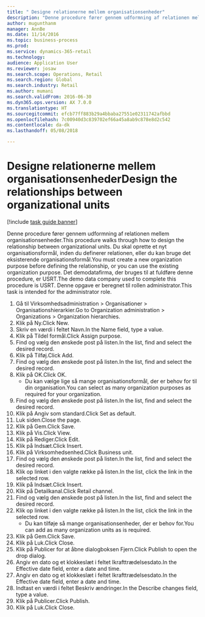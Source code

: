 ```yaml
--- 
title: " Designe relationerne mellem organisationsenheder"
description: "Denne procedure fører gennem udformning af relationen mellem organisationsenheder."
author: mugunthanm
manager: AnnBe
ms.date: 11/14/2016
ms.topic: business-process
ms.prod: 
ms.service: dynamics-365-retail
ms.technology: 
audience: Application User
ms.reviewer: josaw
ms.search.scope: Operations, Retail
ms.search.region: Global
ms.search.industry: Retail
ms.author: mumani
ms.search.validFrom: 2016-06-30
ms.dyn365.ops.version: AX 7.0.0
ms.translationtype: HT
ms.sourcegitcommit: efcb77ff883b29a4bbaba27551e02311742afbbd
ms.openlocfilehash: 7c00940d3c839702ef66a45a8ab9c878e8d2c542
ms.contentlocale: da-dk
ms.lasthandoff: 05/08/2018

---
```

# <a name="design-the-relationships-between-organizational-units"></a><span data-ttu-id="b5ba8-103"> Designe relationerne mellem organisationsenheder</span><span class="sxs-lookup"><span data-stu-id="b5ba8-103">Design the relationships between organizational units</span></span>

[!include [task guide banner](../includes/task-guide-banner.md)]

<span data-ttu-id="b5ba8-104">Denne procedure fører gennem udformning af relationen mellem organisationsenheder.</span><span class="sxs-lookup"><span data-stu-id="b5ba8-104">This procedure walks through how to design the relationship between organizational units.</span></span> <span data-ttu-id="b5ba8-105">Du skal oprette et nyt organisationsformål, inden du definerer relationen, eller du kan bruge det eksisterende organisationsformål.</span><span class="sxs-lookup"><span data-stu-id="b5ba8-105">You must create a new organization purpose before defining the relationship, or you can use the existing organization purpose.</span></span> <span data-ttu-id="b5ba8-106">Det demodatafirma, der bruges til at fuldføre denne procedure, er USRT.</span><span class="sxs-lookup"><span data-stu-id="b5ba8-106">The demo data company used to complete this procedure is USRT.</span></span> <span data-ttu-id="b5ba8-107">Denne opgave er beregnet til rollen administrator.</span><span class="sxs-lookup"><span data-stu-id="b5ba8-107">This task is intended for the administrator role.</span></span>

1. <span data-ttu-id="b5ba8-108">Gå til Virksomhedsadministration > Organisationer > Organisationshierarkier.</span><span class="sxs-lookup"><span data-stu-id="b5ba8-108">Go to Organization administration > Organizations > Organization hierarchies.</span></span>
2. <span data-ttu-id="b5ba8-109">Klik på Ny.</span><span class="sxs-lookup"><span data-stu-id="b5ba8-109">Click New.</span></span>
3. <span data-ttu-id="b5ba8-110">Skriv en værdi i feltet Navn.</span><span class="sxs-lookup"><span data-stu-id="b5ba8-110">In the Name field, type a value.</span></span>
4. <span data-ttu-id="b5ba8-111">Klik på Tildel formål.</span><span class="sxs-lookup"><span data-stu-id="b5ba8-111">Click Assign purpose.</span></span>
5. <span data-ttu-id="b5ba8-112">Find og vælg den ønskede post på listen.</span><span class="sxs-lookup"><span data-stu-id="b5ba8-112">In the list, find and select the desired record.</span></span>
6. <span data-ttu-id="b5ba8-113">Klik på Tilføj.</span><span class="sxs-lookup"><span data-stu-id="b5ba8-113">Click Add.</span></span>
7. <span data-ttu-id="b5ba8-114">Find og vælg den ønskede post på listen.</span><span class="sxs-lookup"><span data-stu-id="b5ba8-114">In the list, find and select the desired record.</span></span>
8. <span data-ttu-id="b5ba8-115">Klik på OK.</span><span class="sxs-lookup"><span data-stu-id="b5ba8-115">Click OK.</span></span>
    * <span data-ttu-id="b5ba8-116">Du kan vælge lige så mange organisationsformål, der er behov for til din organisation.</span><span class="sxs-lookup"><span data-stu-id="b5ba8-116">You can select as many organization purposes as required for your organization.</span></span>  
9. <span data-ttu-id="b5ba8-117">Find og vælg den ønskede post på listen.</span><span class="sxs-lookup"><span data-stu-id="b5ba8-117">In the list, find and select the desired record.</span></span>
10. <span data-ttu-id="b5ba8-118">Klik på Angiv som standard.</span><span class="sxs-lookup"><span data-stu-id="b5ba8-118">Click Set as default.</span></span>
11. <span data-ttu-id="b5ba8-119">Luk siden.</span><span class="sxs-lookup"><span data-stu-id="b5ba8-119">Close the page.</span></span>
12. <span data-ttu-id="b5ba8-120">Klik på Gem.</span><span class="sxs-lookup"><span data-stu-id="b5ba8-120">Click Save.</span></span>
13. <span data-ttu-id="b5ba8-121">Klik på Vis.</span><span class="sxs-lookup"><span data-stu-id="b5ba8-121">Click View.</span></span>
14. <span data-ttu-id="b5ba8-122">Klik på Rediger.</span><span class="sxs-lookup"><span data-stu-id="b5ba8-122">Click Edit.</span></span>
15. <span data-ttu-id="b5ba8-123">Klik på Indsæt.</span><span class="sxs-lookup"><span data-stu-id="b5ba8-123">Click Insert.</span></span>
16. <span data-ttu-id="b5ba8-124">Klik på Virksomhedsenhed.</span><span class="sxs-lookup"><span data-stu-id="b5ba8-124">Click Business unit.</span></span>
17. <span data-ttu-id="b5ba8-125">Find og vælg den ønskede post på listen.</span><span class="sxs-lookup"><span data-stu-id="b5ba8-125">In the list, find and select the desired record.</span></span>
18. <span data-ttu-id="b5ba8-126">Klik op linket i den valgte række på listen.</span><span class="sxs-lookup"><span data-stu-id="b5ba8-126">In the list, click the link in the selected row.</span></span>
19. <span data-ttu-id="b5ba8-127">Klik på Indsæt.</span><span class="sxs-lookup"><span data-stu-id="b5ba8-127">Click Insert.</span></span>
20. <span data-ttu-id="b5ba8-128">Klik på Detailkanal.</span><span class="sxs-lookup"><span data-stu-id="b5ba8-128">Click Retail channel.</span></span>
21. <span data-ttu-id="b5ba8-129">Find og vælg den ønskede post på listen.</span><span class="sxs-lookup"><span data-stu-id="b5ba8-129">In the list, find and select the desired record.</span></span>
22. <span data-ttu-id="b5ba8-130">Klik op linket i den valgte række på listen.</span><span class="sxs-lookup"><span data-stu-id="b5ba8-130">In the list, click the link in the selected row.</span></span>
    * <span data-ttu-id="b5ba8-131">Du kan tilføje så mange organisationsenheder, der er behov for.</span><span class="sxs-lookup"><span data-stu-id="b5ba8-131">You can add as many organization units as is required.</span></span>  
23. <span data-ttu-id="b5ba8-132">Klik på Gem.</span><span class="sxs-lookup"><span data-stu-id="b5ba8-132">Click Save.</span></span>
24. <span data-ttu-id="b5ba8-133">Klik på Luk.</span><span class="sxs-lookup"><span data-stu-id="b5ba8-133">Click Close.</span></span>
25. <span data-ttu-id="b5ba8-134">Klik på Publicer for at åbne dialogboksen Fjern.</span><span class="sxs-lookup"><span data-stu-id="b5ba8-134">Click Publish to open the drop dialog.</span></span>
26. <span data-ttu-id="b5ba8-135">Angiv en dato og et klokkeslæt i feltet Ikrafttrædelsesdato.</span><span class="sxs-lookup"><span data-stu-id="b5ba8-135">In the Effective date field, enter a date and time.</span></span>
27. <span data-ttu-id="b5ba8-136">Angiv en dato og et klokkeslæt i feltet Ikrafttrædelsesdato.</span><span class="sxs-lookup"><span data-stu-id="b5ba8-136">In the Effective date field, enter a date and time.</span></span>
28. <span data-ttu-id="b5ba8-137">Indtast en værdi i feltet Beskriv ændringer.</span><span class="sxs-lookup"><span data-stu-id="b5ba8-137">In the Describe changes field, type a value.</span></span>
29. <span data-ttu-id="b5ba8-138">Klik på Publicer.</span><span class="sxs-lookup"><span data-stu-id="b5ba8-138">Click Publish.</span></span>
30. <span data-ttu-id="b5ba8-139">Klik på Luk.</span><span class="sxs-lookup"><span data-stu-id="b5ba8-139">Click Close.</span></span>


